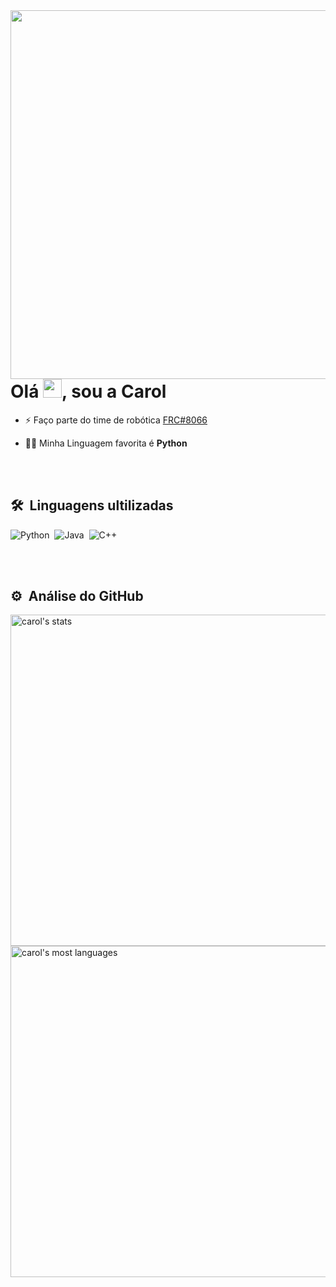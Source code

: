 <img align="right" height="590em" src="https://raw.githubusercontent.com/gist/HeyCaroll/66ca28ab9d4b238c16c181a9baee2a2b/raw/33063c331d646d9b67b4c1932f1616d9c728c357/githubcard.svg"/>
<h1 align="left">Olá <img src="https://raw.githubusercontent.com/kaueMarques/kaueMarques/master/hi.gif" height="30px">, sou a Carol</h1>

- ⚡ Faço parte do time de robótica [FRC#8066](https://linktr.ee/wolfarmyrobotics)

- 👨‍💻 Minha Linguagem favorita é **Python**

<br><br>

## 🛠 &nbsp;Linguagens ultilizadas
![Python](https://img.shields.io/badge/Python-14354C?style=for-the-badge&logo=python&logoColor=white)&nbsp;
![Java](https://img.shields.io/badge/Java-ED8B00?style=for-the-badge&logo=java&logoColor=white)&nbsp;
![C++](https://img.shields.io/badge/C%2B%2B-00599C?style=for-the-badge&logo=c%2B%2B&logoColor=white)&nbsp;



<br><br>

## ⚙️ &nbsp;Análise do GitHub

<p align="left">
<img width="530em" src="https://github-readme-stats.vercel.app/api?username=Heycaroll&show_icons=true&theme=darcula" alt="carol's stats"/>
<img width="530em" src="https://github-readme-stats.vercel.app/api/top-langs/?username=Heycaroll&layout=compact&theme=darcula" alt="carol's most languages"/>
</p>


<br><br>


